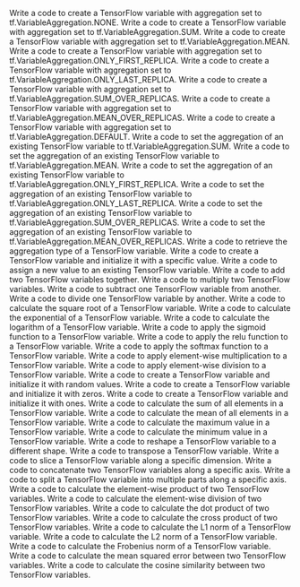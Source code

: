 Write a code to create a TensorFlow variable with aggregation set to tf.VariableAggregation.NONE.
Write a code to create a TensorFlow variable with aggregation set to tf.VariableAggregation.SUM.
Write a code to create a TensorFlow variable with aggregation set to tf.VariableAggregation.MEAN.
Write a code to create a TensorFlow variable with aggregation set to tf.VariableAggregation.ONLY_FIRST_REPLICA.
Write a code to create a TensorFlow variable with aggregation set to tf.VariableAggregation.ONLY_LAST_REPLICA.
Write a code to create a TensorFlow variable with aggregation set to tf.VariableAggregation.SUM_OVER_REPLICAS.
Write a code to create a TensorFlow variable with aggregation set to tf.VariableAggregation.MEAN_OVER_REPLICAS.
Write a code to create a TensorFlow variable with aggregation set to tf.VariableAggregation.DEFAULT.
Write a code to set the aggregation of an existing TensorFlow variable to tf.VariableAggregation.SUM.
Write a code to set the aggregation of an existing TensorFlow variable to tf.VariableAggregation.MEAN.
Write a code to set the aggregation of an existing TensorFlow variable to tf.VariableAggregation.ONLY_FIRST_REPLICA.
Write a code to set the aggregation of an existing TensorFlow variable to tf.VariableAggregation.ONLY_LAST_REPLICA.
Write a code to set the aggregation of an existing TensorFlow variable to tf.VariableAggregation.SUM_OVER_REPLICAS.
Write a code to set the aggregation of an existing TensorFlow variable to tf.VariableAggregation.MEAN_OVER_REPLICAS.
Write a code to retrieve the aggregation type of a TensorFlow variable.
Write a code to create a TensorFlow variable and initialize it with a specific value.
Write a code to assign a new value to an existing TensorFlow variable.
Write a code to add two TensorFlow variables together.
Write a code to multiply two TensorFlow variables.
Write a code to subtract one TensorFlow variable from another.
Write a code to divide one TensorFlow variable by another.
Write a code to calculate the square root of a TensorFlow variable.
Write a code to calculate the exponential of a TensorFlow variable.
Write a code to calculate the logarithm of a TensorFlow variable.
Write a code to apply the sigmoid function to a TensorFlow variable.
Write a code to apply the relu function to a TensorFlow variable.
Write a code to apply the softmax function to a TensorFlow variable.
Write a code to apply element-wise multiplication to a TensorFlow variable.
Write a code to apply element-wise division to a TensorFlow variable.
Write a code to create a TensorFlow variable and initialize it with random values.
Write a code to create a TensorFlow variable and initialize it with zeros.
Write a code to create a TensorFlow variable and initialize it with ones.
Write a code to calculate the sum of all elements in a TensorFlow variable.
Write a code to calculate the mean of all elements in a TensorFlow variable.
Write a code to calculate the maximum value in a TensorFlow variable.
Write a code to calculate the minimum value in a TensorFlow variable.
Write a code to reshape a TensorFlow variable to a different shape.
Write a code to transpose a TensorFlow variable.
Write a code to slice a TensorFlow variable along a specific dimension.
Write a code to concatenate two TensorFlow variables along a specific axis.
Write a code to split a TensorFlow variable into multiple parts along a specific axis.
Write a code to calculate the element-wise product of two TensorFlow variables.
Write a code to calculate the element-wise division of two TensorFlow variables.
Write a code to calculate the dot product of two TensorFlow variables.
Write a code to calculate the cross product of two TensorFlow variables.
Write a code to calculate the L1 norm of a TensorFlow variable.
Write a code to calculate the L2 norm of a TensorFlow variable.
Write a code to calculate the Frobenius norm of a TensorFlow variable.
Write a code to calculate the mean squared error between two TensorFlow variables.
Write a code to calculate the cosine similarity between two TensorFlow variables.